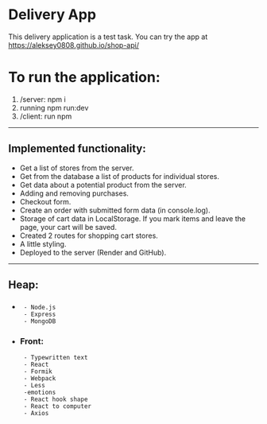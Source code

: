 # Delivery App

This delivery application is a test task. You can try the app at https://aleksey0808.github.io/shop-api/
# To run the application:
1) /server: npm i
2) running npm run:dev
3) /client: run npm
---

## Implemented functionality:
- Get a list of stores from the server.
- Get from the database a list of products for individual stores.
- Get data about a potential product from the server.
- Adding and removing purchases.
- Checkout form.
- Create an order with submitted form data (in console.log).
- Storage of cart data in LocalStorage. If you mark items and leave the page, your cart will be saved.
- Created 2 routes for shopping cart stores.
- A little styling.
- Deployed to the server (Render and GitHub).

---
## Heap:

- ###
       - Node.js
       - Express
       - MongoDB
- ### Front:
       - Typewritten text
       - React
       - Formik
       - Webpack
       - Less
       -emotions
       - React hook shape
       - React to computer
       - Axios

